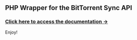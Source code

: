 ## PHP Wrapper for the BitTorrent Sync API
### [Click here to access the documentation →](http://igaret.github.io/BTSync-PHP/)

Enjoy!